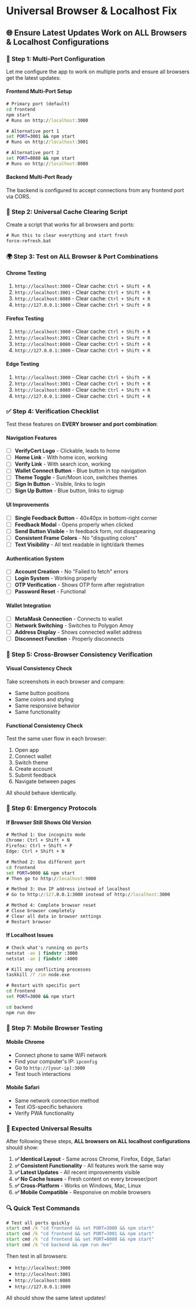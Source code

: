 # Universal Browser & Localhost Fix

## 🌐 **Ensure Latest Updates Work on ALL Browsers & Localhost Configurations**

### **🔧 Step 1: Multi-Port Configuration**

Let me configure the app to work on multiple ports and ensure all browsers get the latest updates:

#### **Frontend Multi-Port Setup**
```cmd
# Primary port (default)
cd frontend
npm start
# Runs on http://localhost:3000

# Alternative port 1
set PORT=3001 && npm start
# Runs on http://localhost:3001

# Alternative port 2  
set PORT=8080 && npm start
# Runs on http://localhost:8080
```

#### **Backend Multi-Port Ready**
The backend is configured to accept connections from any frontend port via CORS.

### **🚀 Step 2: Universal Cache Clearing Script**

Create a script that works for all browsers and ports:

```cmd
# Run this to clear everything and start fresh
force-refresh.bat
```

### **🌍 Step 3: Test on ALL Browser & Port Combinations**

#### **Chrome Testing**
1. `http://localhost:3000` - Clear cache: `Ctrl + Shift + R`
2. `http://localhost:3001` - Clear cache: `Ctrl + Shift + R`  
3. `http://localhost:8080` - Clear cache: `Ctrl + Shift + R`
4. `http://127.0.0.1:3000` - Clear cache: `Ctrl + Shift + R`

#### **Firefox Testing**
1. `http://localhost:3000` - Clear cache: `Ctrl + Shift + R`
2. `http://localhost:3001` - Clear cache: `Ctrl + Shift + R`
3. `http://localhost:8080` - Clear cache: `Ctrl + Shift + R`
4. `http://127.0.0.1:3000` - Clear cache: `Ctrl + Shift + R`

#### **Edge Testing**
1. `http://localhost:3000` - Clear cache: `Ctrl + Shift + R`
2. `http://localhost:3001` - Clear cache: `Ctrl + Shift + R`
3. `http://localhost:8080` - Clear cache: `Ctrl + Shift + R`
4. `http://127.0.0.1:3000` - Clear cache: `Ctrl + Shift + R`

### **✅ Step 4: Verification Checklist**

Test these features on **EVERY browser and port combination**:

#### **Navigation Features**
- [ ] **VerifyCert Logo** - Clickable, leads to home
- [ ] **Home Link** - With home icon, working
- [ ] **Verify Link** - With search icon, working
- [ ] **Wallet Connect Button** - Blue button in top navigation
- [ ] **Theme Toggle** - Sun/Moon icon, switches themes
- [ ] **Sign In Button** - Visible, links to login
- [ ] **Sign Up Button** - Blue button, links to signup

#### **UI Improvements**
- [ ] **Single Feedback Button** - 40x40px in bottom-right corner
- [ ] **Feedback Modal** - Opens properly when clicked
- [ ] **Send Button Visible** - In feedback form, not disappearing
- [ ] **Consistent Frame Colors** - No "disgusting colors"
- [ ] **Text Visibility** - All text readable in light/dark themes

#### **Authentication System**
- [ ] **Account Creation** - No "Failed to fetch" errors
- [ ] **Login System** - Working properly
- [ ] **OTP Verification** - Shows OTP form after registration
- [ ] **Password Reset** - Functional

#### **Wallet Integration**
- [ ] **MetaMask Connection** - Connects to wallet
- [ ] **Network Switching** - Switches to Polygon Amoy
- [ ] **Address Display** - Shows connected wallet address
- [ ] **Disconnect Function** - Properly disconnects

### **🔄 Step 5: Cross-Browser Consistency Verification**

#### **Visual Consistency Check**
Take screenshots in each browser and compare:
- Same button positions
- Same colors and styling  
- Same responsive behavior
- Same functionality

#### **Functional Consistency Check**
Test the same user flow in each browser:
1. Open app
2. Connect wallet
3. Switch theme
4. Create account
5. Submit feedback
6. Navigate between pages

All should behave identically.

### **🚨 Step 6: Emergency Protocols**

#### **If Browser Still Shows Old Version**
```cmd
# Method 1: Use incognito mode
Chrome: Ctrl + Shift + N
Firefox: Ctrl + Shift + P
Edge: Ctrl + Shift + N

# Method 2: Use different port
cd frontend
set PORT=9000 && npm start
# Then go to http://localhost:9000

# Method 3: Use IP address instead of localhost
# Go to http://127.0.0.1:3000 instead of http://localhost:3000

# Method 4: Complete browser reset
# Close browser completely
# Clear all data in browser settings
# Restart browser
```

#### **If Localhost Issues**
```cmd
# Check what's running on ports
netstat -an | findstr :3000
netstat -an | findstr :4000

# Kill any conflicting processes
taskkill /f /im node.exe

# Restart with specific port
cd frontend
set PORT=3000 && npm start

cd backend  
npm run dev
```

### **📱 Step 7: Mobile Browser Testing**

#### **Mobile Chrome**
- Connect phone to same WiFi network
- Find your computer's IP: `ipconfig`
- Go to `http://[your-ip]:3000`
- Test touch interactions

#### **Mobile Safari**
- Same network connection method
- Test iOS-specific behaviors
- Verify PWA functionality

### **🎯 Expected Universal Results**

After following these steps, **ALL browsers on ALL localhost configurations** should show:

1. **✅ Identical Layout** - Same across Chrome, Firefox, Edge, Safari
2. **✅ Consistent Functionality** - All features work the same way
3. **✅ Latest Updates** - All recent improvements visible
4. **✅ No Cache Issues** - Fresh content on every browser/port
5. **✅ Cross-Platform** - Works on Windows, Mac, Linux
6. **✅ Mobile Compatible** - Responsive on mobile browsers

### **🔍 Quick Test Commands**

```cmd
# Test all ports quickly
start cmd /k "cd frontend && set PORT=3000 && npm start"
start cmd /k "cd frontend && set PORT=3001 && npm start"  
start cmd /k "cd frontend && set PORT=8080 && npm start"
start cmd /k "cd backend && npm run dev"
```

Then test in all browsers:
- `http://localhost:3000`
- `http://localhost:3001`
- `http://localhost:8080`
- `http://127.0.0.1:3000`

All should show the same latest updates!